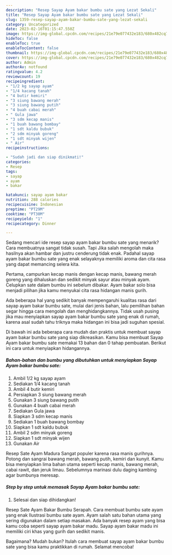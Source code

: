 ```yaml
---
description: "Resep Sayap Ayam bakar bumbu sate yang Lezat Sekali"
title: "Resep Sayap Ayam bakar bumbu sate yang Lezat Sekali"
slug: 1359-resep-sayap-ayam-bakar-bumbu-sate-yang-lezat-sekali
category: Uncategorized
date: 2023-02-16T01:15:47.550Z
image: https://img-global.cpcdn.com/recipes/21e79e077432e183/680x482cq70/sayap-ayam-bakar-bumbu-sate-foto-resep-utama.jpg
hideToc: false
enableToc: true
enableTocContent: false
thumbnail: https://img-global.cpcdn.com/recipes/21e79e077432e183/680x482cq70/sayap-ayam-bakar-bumbu-sate-foto-resep-utama.jpg
cover: https://img-global.cpcdn.com/recipes/21e79e077432e183/680x482cq70/sayap-ayam-bakar-bumbu-sate-foto-resep-utama.jpg
author: Admin
authorAv: notfound
ratingvalue: 4.2
reviewcount: 19
recipeingredient:
- "1/2 kg sayap ayam"
- "1/4 kacang tanah"
- "4 butir kemiri"
- "3 siung bawang merah"
- "3 siung bawang putih"
- "4 buah cabai merah"
- " Gula jawa"
- "3 sdm kecap manis"
- "1 buah bawang bombay"
- "1 sdt kaldu bubuk"
- "2 sdm minyak goreng"
- "1 sdt minyak wijen"
- " Air"
recipeinstructions:

- "Sudah jadi dan siap dinikmati!"
categories:
- Resep
tags:
- sayap
- ayam
- bakar

katakunci: sayap ayam bakar 
nutrition: 288 calories
recipecuisine: Indonesian
preptime: "PT29M"
cooktime: "PT30M"
recipeyield: "1"
recipecategory: Dinner

---
```



Sedang mencari ide resep sayap ayam bakar bumbu sate yang menarik? Cara membuatnya sangat tidak susah. Tapi Jika salah mengolah maka hasilnya akan hambar dan justru cenderung tidak enak. Padahal sayap ayam bakar bumbu sate yang enak selayaknya memiliki aroma dan cita rasa yang dapat memancing selera kita.


Pertama, campurkan kecap manis dengan kecap manis, bawang merah goreng yang dihaluskan dan sedikit minyak sayur atau minyak ayam. Celupkan sate dalam bumbu ini sebelum dibakar. Ayam bakar solo bisa menjadi pilihan jika kamu menyukai cita rasa hidangan manis gurih.

Ada beberapa hal yang sedikit banyak mempengaruhi kualitas rasa dari sayap ayam bakar bumbu sate, mulai dari jenis bahan, lalu pemilihan bahan segar hingga cara mengolah dan menghidangkannya. Tidak usah pusing jika mau menyiapkan sayap ayam bakar bumbu sate yang enak di rumah, karena asal sudah tahu triknya maka hidangan ini bisa jadi suguhan spesial.


Di bawah ini ada beberapa cara mudah dan praktis untuk membuat sayap ayam bakar bumbu sate yang siap dikreasikan. Kamu bisa membuat Sayap Ayam bakar bumbu sate memakai 13 bahan dan 0 tahap pembuatan. Berikut ini cara untuk menyiapkan hidangannya.

<!--inarticleads1-->

##### Bahan-bahan dan bumbu yang dibutuhkan untuk menyiapkan Sayap Ayam bakar bumbu sate:

1. Ambil 1/2 kg sayap ayam
1. Sediakan 1/4 kacang tanah
1. Ambil 4 butir kemiri
1. Persiapkan 3 siung bawang merah
1. Gunakan 3 siung bawang putih
1. Gunakan 4 buah cabai merah
1. Sediakan  Gula jawa
1. Siapkan 3 sdm kecap manis
1. Sediakan 1 buah bawang bombay
1. Siapkan 1 sdt kaldu bubuk
1. Ambil 2 sdm minyak goreng
1. Siapkan 1 sdt minyak wijen
1. Gunakan  Air


Resep Sate Ayam Madura Sangat populer karena rasa manis gurihnya. Potong dan sangrai bawang merah, bawang putih, kemiri dan kunyit. Kamu bisa menyiapkan lima bahan utama seperti kecap manis, bawang merah, cabai rawit, dan jeruk limau. Sebelumnya marinasi dulu daging kambing agar bumbunya meresap. 

<!--inarticleads2-->

##### Step by step untuk memasak Sayap Ayam bakar bumbu sate:


1. Selesai dan siap dihidangkan!

Resep Sate Ayam Bakar Bumbu Serapah. Cara membuat bumbu sate ayam yang enak Ilustrasi bumbu sate ayam. Ayam salah satu bahan utama yang sering digunakan dalam setiap masakan. Ada banyak resep ayam yang bisa kamu coba seperti sayap ayam bakar madu. Sayap ayam bakar madu ini memiliki ciri khas yang gurih dan sedikit manis. 

Bagaimana? Mudah bukan? Itulah cara membuat sayap ayam bakar bumbu sate yang bisa kamu praktikkan di rumah. Selamat mencoba!
